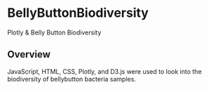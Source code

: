 # BellyButtonBiodiversity
Plotly & Belly Button Biodiversity

## Overview
JavaScript, HTML, CSS, Plotly, and D3.js were used to look into the biodiversity of bellybutton bacteria samples.
